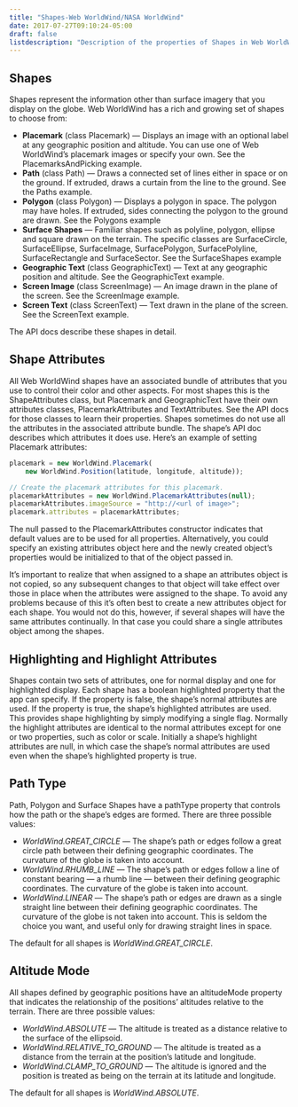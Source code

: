 ```yaml
---
title: "Shapes-Web WorldWind/NASA WorldWind"
date: 2017-07-27T09:10:24-05:00
draft: false
listdescription: "Description of the properties of Shapes in Web WorldWind."
---
```


## Shapes

Shapes represent the information other than surface imagery that you display on the globe. Web WorldWind has a rich and growing set of shapes to choose from:

- **Placemark** (class Placemark) — Displays an image with an optional label at any geographic position and altitude. You can use one of Web WorldWind’s placemark images or specify your own. See the PlacemarksAndPicking example.
- **Path** (class Path) — Draws a connected set of lines either in space or on the ground. If extruded, draws a curtain from the line to the ground. See the Paths example.
- **Polygon** (class Polygon) — Displays a polygon in space. The polygon may have holes. If extruded, sides connecting the polygon to the ground are drawn. See the Polygons example
- **Surface Shapes** — Familiar shapes such as polyline, polygon, ellipse and square drawn on the terrain. The specific classes are SurfaceCircle, SurfaceEllipse, SurfaceImage, SurfacePolygon, SurfacePolyline, SurfaceRectangle and SurfaceSector. See the SurfaceShapes example
- **Geographic Text** (class GeographicText) — Text at any geographic position and altitude. See the GeographicText example.
- **Screen Image** (class ScreenImage) — An image drawn in the plane of the screen. See the ScreenImage example.
- **Screen Text** (class ScreenText) — Text drawn in the plane of the screen. See the ScreenText example.

The API docs describe these shapes in detail.

## Shape Attributes

All Web WorldWind shapes have an associated bundle of attributes that you use to control their color and other aspects. For most shapes this is the ShapeAttributes class, but Placemark and GeographicText have their own attributes classes, PlacemarkAttributes and TextAttributes. See the API docs for those classes to learn their properties. Shapes sometimes do not use all the attributes in the associated attribute bundle. The shape’s API doc describes which attributes it does use. Here’s an example of setting Placemark attributes:

```javascript
placemark = new WorldWind.Placemark(
    new WorldWind.Position(latitude, longitude, altitude));

// Create the placemark attributes for this placemark.
placemarkAttributes = new WorldWind.PlacemarkAttributes(null);
placemarkAttributes.imageSource = "http://<url of image>";
placemark.attributes = placemarkAttributes;
```

The null passed to the PlacemarkAttributes constructor indicates that default values are to be used for all properties. Alternatively, you could specify an existing attributes object here and the newly created object’s properties would be initialized to that of the object passed in.

It’s important to realize that when assigned to a shape an attributes object is not copied, so any subsequent changes to that object will take effect over those in place when the attributes were assigned to the shape. To avoid any problems because of this it’s often best to create a new attributes object for each shape. You would not do this, however, if several shapes will have the same attributes continually. In that case you could share a single attributes object among the shapes.

## Highlighting and Highlight Attributes

Shapes contain two sets of attributes, one for normal display and one for highlighted display. Each shape has a boolean highlighted property that the app can specify. If the property is false, the shape’s normal attributes are used. If the property is true, the shape’s highlighted attributes are used. This provides shape highlighting by simply modifying a single flag. Normally the highlight attributes are identical to the normal attributes except for one or two properties, such as color or scale. Initially a shape’s highlight attributes are null, in which case the shape’s normal attributes are used even when the shape’s highlighted property is true.

## Path Type

Path, Polygon and Surface Shapes have a pathType property that controls how the path or the shape’s edges are formed. There are three possible values:

- *WorldWind.GREAT_CIRCLE* — The shape’s path or edges follow a great circle path between their defining geographic coordinates. The curvature of the globe is taken into account.
- *WorldWind.RHUMB_LINE* — The shape’s path or edges follow a line of constant bearing — a rhumb line — between their defining geographic coordinates. The curvature of the globe is taken into account.
- *WorldWind.LINEAR* — The shape’s path or edges are drawn as a single straight line between their defining geographic coordinates. The curvature of the globe is not taken into account. This is seldom the choice you want, and useful only for drawing straight lines in space.

The default for all shapes is *WorldWind.GREAT_CIRCLE*.

## Altitude Mode

All shapes defined by geographic positions have an altitudeMode property that indicates the relationship of the positions’ altitudes relative to the terrain. There are three possible values:

- *WorldWind.ABSOLUTE* — The altitude is treated as a distance relative to the surface of the ellipsoid.
- *WorldWind.RELATIVE_TO_GROUND* — The altitude is treated as a distance from the terrain at the position’s latitude and longitude.
- *WorldWind.CLAMP_TO_GROUND* — The altitude is ignored and the position is treated as being on the terrain at its latitude and longitude.

The default for all shapes is *WorldWind.ABSOLUTE*.
